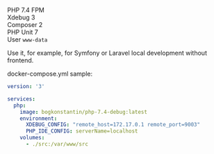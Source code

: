 PHP 7.4 FPM  
Xdebug 3  
Composer 2  
PHP Unit 7  
User `www-data`

Use it, for example, for Symfony or Laravel local development without frontend.

docker-compose.yml sample:
```yaml
version: '3'

services:
  php:
    image: bogkonstantin/php-7.4-debug:latest
    environment:
      XDEBUG_CONFIG: "remote_host=172.17.0.1 remote_port=9003"
      PHP_IDE_CONFIG: serverName=localhost
    volumes:
      - ./src:/var/www/src
```

